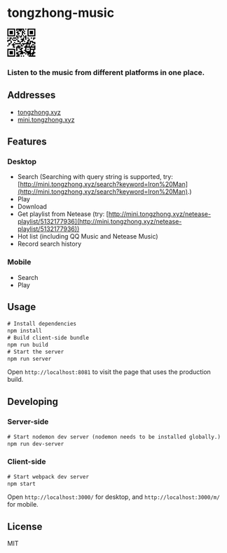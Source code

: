 # tongzhong-music

<img src="./qr_code.png" width="64" alt="QR code">

<h3>Listen to the music from different platforms in one place.</h3>

## Addresses
- [tongzhong.xyz](http://tongzhong.xyz)
- [mini.tongzhong.xyz](http://mini.tongzhong.xyz)

## Features
### Desktop
- Search
 (Searching with query string is supported, try: [http://mini.tongzhong.xyz/search?keyword=Iron%20Man](http://mini.tongzhong.xyz/search?keyword=Iron%20Man).)
- Play
- Download
- Get playlist from Netease (try: [http://mini.tongzhong.xyz/netease-playlist/5132177936](http://mini.tongzhong.xyz/netease-playlist/5132177936))
- Hot list (including QQ Music and Netease Music)
- Record search history

### Mobile
- Search
- Play

## Usage
    # Install dependencies
    npm install
    # Build client-side bundle
    npm run build
    # Start the server
    npm run server
Open `http://localhost:8081` to visit the page that uses the production build.

## Developing
### Server-side
    # Start nodemon dev server (nodemon needs to be installed globally.)
    npm run dev-server

### Client-side
    # Start webpack dev server
    npm start
Open `http://localhost:3000/` for desktop, and `http://localhost:3000/m/` for mobile.

## License
MIT